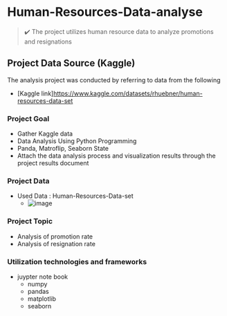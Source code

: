 # Human-Resources-Data-analyse
> ✔️ The project utilizes human resource data to analyze promotions and resignations

## Project Data Source (Kaggle)
The analysis project was conducted by referring to data from the following 
- [Kaggle link]https://www.kaggle.com/datasets/rhuebner/human-resources-data-set

### Project Goal
* Gather Kaggle data
* Data Analysis Using Python Programming
* Panda, Matroflip, Seaborn State
* Attach the data analysis process and visualization results through the project results document

### Project Data
* Used Data : Human-Resources-Data-set
  * ![image](https://github.com/Kimjinho93/Human-Resources-Data-analyse/assets/74041451/c3c0327c-f198-42b3-8106-8e8a568ba414)


### Project Topic
* Analysis of promotion rate
* Analysis of resignation rate

### Utilization technologies and frameworks
- juypter note book
    - numpy
    - pandas
    - matplotlib
    - seaborn

